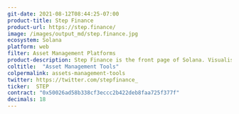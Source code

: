 ```yaml
---
git-date: 2021-08-12T08:44:25-07:00
product-title: Step Finance
product-url: https://step.finance/
image: /images/output_md/step.finance.jpg
ecosystem: Solana
platform: web
filter: Asset Management Platforms
product-description: Step Finance is the front page of Solana. Visualise, Analyse, Aggregate and Execute transactions across Solana in one easy to use Dashboard
coltitle:  "Asset Management Tools"
colpermalink: assets-management-tools
twitter: https://twitter.com/stepfinance_
ticker:  STEP
contract: "0x50026ad58b338cf3eccc2b422deb8faa725f377f"
decimals: 18
---
```

